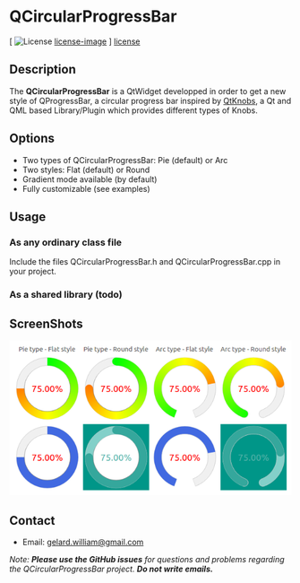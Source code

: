 # QCircularProgressBar

[ ![License] [license-image] ] [license]

[license-image]: https://img.shields.io/badge/license-MIT-blue.svg?style=flat-square
[license]: LICENSE


## Description
The **QCircularProgressBar** is a QtWidget developped in order to get a new style of QProgressBar, a circular progress bar inspired by [QtKnobs](https://github.com/ashish157/QtKnobs), a Qt and QML based Library/Plugin which provides different types of Knobs.

## Options
* Two types of QCircularProgressBar: Pie (default) or Arc
* Two styles: Flat (default) or Round
* Gradient mode available (by default)
* Fully customizable (see examples)

## Usage
### As any ordinary class file
Include the files QCircularProgressBar.h and QCircularProgressBar.cpp in your project.
### As a shared library (todo)

## ScreenShots
![alt text](screenshots/examples.png "Examples of QProgessBar")

## Contact
* Email: gelard.william@gmail.com

*Note:* ***Please use the GitHub issues*** *for questions and problems regarding the QCircularProgressBar project.* ***Do not write emails.***
